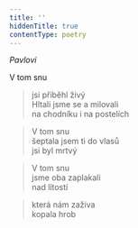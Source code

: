 ```yaml
---
title: ''
hiddenTitle: true
contentType: poetry
---
```


>   

  

>   

  

_Pavlovi_

V tom snu

> jsi přiběhl živý  
> Hltali jsme se a milovali  
> na chodníku i na postelích

  

> V tom snu  
> šeptala jsem ti do vlasů  
> jsi byl mrtvý

  

> V tom snu  
> jsme oba zaplakali  
> nad lítostí

  

> která nám zaživa  
> kopala hrob
